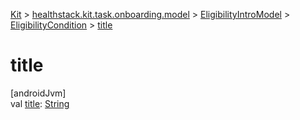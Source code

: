 
[Kit](../../../../kit.html) > [healthstack.kit.task.onboarding.model](../../index.html) > [EligibilityIntroModel](../index.html) > [EligibilityCondition](index.html) > [title](title.html)



# title



[androidJvm]\
val [title](title.html): [String](https://kotlinlang.org/api/latest/jvm/stdlib/kotlin/-string/index.html)




